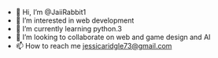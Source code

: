 - 👋 Hi, I’m @JaiiRabbit1
- 👀 I’m interested in  web development 
- 🌱 I’m currently learning  python.3
- 💞️ I’m looking to collaborate on  web and game design and AI
- 📫 How to reach me jessicaridgle73@gmail.com

<!---
JaiiRabbit1/JaiiRabbit1 is a ✨ special ✨ repository because its `README.md` (this file) appears on your GitHub profile.
You can click the Preview link to take a look at your changes.
--->
